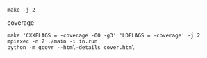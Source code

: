 ```
make -j 2
```

coverage

```
make 'CXXFLAGS = -coverage -O0 -g3' 'LDFLAGS = -coverage' -j 2
mpiexec -n 2 ./main -i in.run
python -m gcovr --html-details cover.html
```